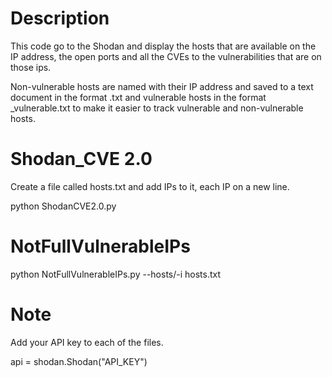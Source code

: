 # Description

This code go to the Shodan and display the hosts that are available on the IP address, the open ports and all the CVEs to the vulnerabilities that are on those ips. 

Non-vulnerable hosts are named with their IP address and saved to a text document in the format <IP>.txt and vulnerable hosts in the format <IP>_vulnerable.txt to make it easier to track vulnerable and non-vulnerable hosts.

# Shodan_CVE 2.0

Create a file called hosts.txt and add IPs to it, each IP on a new line.

python ShodanCVE2.0.py

# NotFullVulnerableIPs

python NotFullVulnerableIPs.py --hosts/-i hosts.txt

# Note

Add your API key to each of the files.

api = shodan.Shodan("API_KEY")
